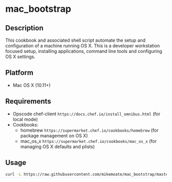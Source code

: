 # mac_bootstrap
## Description
This cookbook and associated shell script automate the setup and configuration of a machine running OS X. This is a developer workstation focused setup, installing applications, command line tools and configuring OS X settings.

## Platform
- Mac OS X (10.11+)

## Requirements
* Opscode chef-client `https://docs.chef.io/install_omnibus.html` (for local mode)
* Cookbooks:
  * homebrew `https://supermarket.chef.io/cookbooks/homebrew` (for package management on OS X)
  * mac_os_x `https://supermarket.chef.io/cookbooks/mac_os_x` (for managing OS X defaults and plists)

## Usage
```bash
curl -L https://raw.githubusercontent.com/mikemoate/mac_bootstrap/master/mac_bootstrap.sh | bash
```
